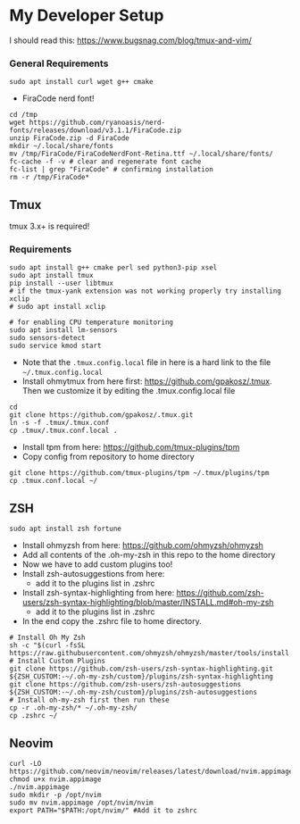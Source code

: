 # My Developer Setup
I should read this:
https://www.bugsnag.com/blog/tmux-and-vim/

### General Requirements
```
sudo apt install curl wget g++ cmake
```
- FiraCode nerd font!
```
cd /tmp
wget https://github.com/ryanoasis/nerd-fonts/releases/download/v3.1.1/FiraCode.zip
unzip FiraCode.zip -d FiraCode
mkdir ~/.local/share/fonts
mv /tmp/FiraCode/FiraCodeNerdFont-Retina.ttf ~/.local/share/fonts/
fc-cache -f -v # clear and regenerate font cache
fc-list | grep "FiraCode" # confirming installation
rm -r /tmp/FiraCode*
```

## Tmux
tmux 3.x+ is required!
### Requirements
```
sudo apt install g++ cmake perl sed python3-pip xsel
sudo apt install tmux
pip install --user libtmux
# if the tmux-yank extension was not working properly try installing xclip
# sudo apt install xclip

# for enabling CPU temperature monitoring
sudo apt install lm-sensors
sudo sensors-detect
sudo service kmod start
```
- Note that the `.tmux.config.local` file in here is a hard link to the file `~/.tmux.config.local`
- Install ohmytmux from here first: https://github.com/gpakosz/.tmux. Then we customize it by editing the .tmux.config.local file
```
cd
git clone https://github.com/gpakosz/.tmux.git
ln -s -f .tmux/.tmux.conf
cp .tmux/.tmux.conf.local .
```
- Install tpm from here: https://github.com/tmux-plugins/tpm
- Copy config from repository to home directory
```
git clone https://github.com/tmux-plugins/tpm ~/.tmux/plugins/tpm
cp .tmux.conf.local ~/
```

## ZSH
```
sudo apt install zsh fortune
```
- Install ohmyzsh from here: https://github.com/ohmyzsh/ohmyzsh
- Add all contents of the  .oh-my-zsh in this repo to the home directory
- Now we have to add custom plugins too!
- Install zsh-autosuggestions from here: 
  - add it to the plugins list in .zshrc
- Install zsh-syntax-highlighting from here: https://github.com/zsh-users/zsh-syntax-highlighting/blob/master/INSTALL.md#oh-my-zsh
  - add it to the plugins list in .zshrc
- In the end copy the .zshrc file to home directory.

```
# Install Oh My Zsh
sh -c "$(curl -fsSL https://raw.githubusercontent.com/ohmyzsh/ohmyzsh/master/tools/install.sh)"
# Install Custom Plugins
git clone https://github.com/zsh-users/zsh-syntax-highlighting.git ${ZSH_CUSTOM:-~/.oh-my-zsh/custom}/plugins/zsh-syntax-highlighting
git clone https://github.com/zsh-users/zsh-autosuggestions ${ZSH_CUSTOM:-~/.oh-my-zsh/custom}/plugins/zsh-autosuggestions
# Install oh-my-zsh first then run these
cp -r .oh-my-zsh/* ~/.oh-my-zsh/
cp .zshrc ~/
```


## Neovim
```
curl -LO https://github.com/neovim/neovim/releases/latest/download/nvim.appimage
chmod u+x nvim.appimage
./nvim.appimage
sudo mkdir -p /opt/nvim
sudo mv nvim.appimage /opt/nvim/nvim
export PATH="$PATH:/opt/nvim/" #Add it to zshrc
```
